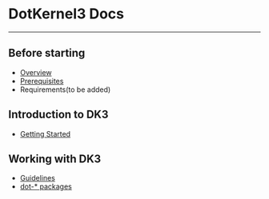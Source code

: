# DotKernel3 Docs
---

## Before starting
* [Overview](Overview/README.md)
* [Prerequisites](Prerequisites/README.md)
* Requirements(to be added)

## Introduction to DK3
* [Getting Started](Getting-Started/README.md)

## Working with DK3
* [Guidelines](Guidelines/README.md)
* [dot-* packages](Packages/README.md)


<!-- Hide menu for home page -->
<div style="display:none" id="removeMenu">
</div>